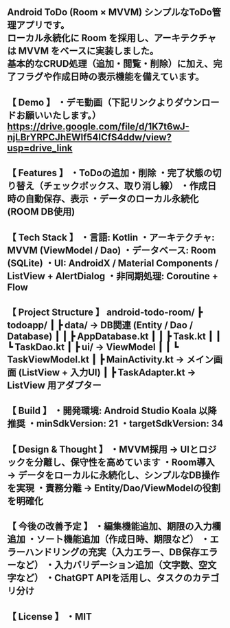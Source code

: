 
Android ToDo (Room × MVVM)
シンプルなToDo管理アプリです。  
ローカル永続化に Room を採用し、アーキテクチャは MVVM をベースに実装しました。  
基本的なCRUD処理（追加・閲覧・削除）に加え、完了フラグや作成日時の表示機能を備えています。
--------------------------------------------------
【 Demo 】
・デモ動画（下記リンクよりダウンロードお願いいたします。）
https://drive.google.com/file/d/1K7t6wJ-njLBrYRPCJhEWlf54ICfS4ddw/view?usp=drive_link
--------------------------------------------------
【 Features 】
・ToDoの追加・削除
・完了状態の切り替え（チェックボックス、取り消し線）
・作成日時の自動保存、表示
・データのローカル永続化(ROOM DB使用)
--------------------------------------------------
【 Tech Stack 】
・言語: Kotlin
・アーキテクチャ: MVVM (ViewModel / Dao)
・データベース: Room (SQLite)
・UI: AndroidX / Material Components / ListView + AlertDialog
・非同期処理: Coroutine + Flow
--------------------------------------------------
【 Project Structure 】
android-todo-room/
┣ todoapp/
┃ ┣ data/ -> DB関連 (Entity / Dao / Database)
┃ ┃ ┣ AppDatabase.kt
┃ ┃ ┣ Task.kt
┃ ┃ ┗ TaskDao.kt
┃ ┣ ui/ -> ViewModel
┃ ┃ ┗ TaskViewModel.kt
┃ ┣ MainActivity.kt -> メイン画面 (ListView + 入力UI)
┃ ┣ TaskAdapter.kt -> ListView 用アダプター
--------------------------------------------------
【 Build 】
・開発環境: Android Studio Koala 以降推奨
・minSdkVersion: 21
・targetSdkVersion: 34
--------------------------------------------------
【 Design & Thought 】
・MVVM採用 → UIとロジックを分離し、保守性を高めています
・Room導入 → データをローカルに永続化し、シンプルなDB操作を実現
・責務分離 → Entity/Dao/ViewModelの役割を明確化
--------------------------------------------------
【 今後の改善予定 】
・編集機能追加、期限の入力欄追加
・ソート機能追加（作成日時、期限など）
・エラーハンドリングの充実（入力エラー、DB保存エラーなど）
・入力バリデーション追加（文字数、空文字など）
・ChatGPT APIを活用し、タスクのカテゴリ分け
--------------------------------------------------
【 License 】
・MIT
--------------------------------------------------
